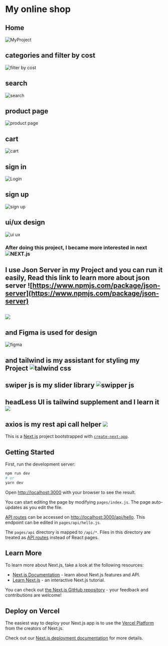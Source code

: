 # My online shop
## Home
![MyProject](https://user-images.githubusercontent.com/96923486/190213743-d6dfb86b-1bf9-4834-984c-caa2cfecdce5.png)

## categories and filter by cost
![filter by cost](https://user-images.githubusercontent.com/96923486/190349588-81bdbea6-3d6b-4bc7-b830-9e383afb494f.PNG)

##  search
![search](https://user-images.githubusercontent.com/96923486/190350716-cfabea26-3ba8-4945-be78-fa42b47b0256.png)

## product page
![product page](https://user-images.githubusercontent.com/96923486/190351166-b18e040d-4917-4670-bb3c-3b36d4f10184.PNG)
## cart
![cart](https://user-images.githubusercontent.com/96923486/190404975-1f53ad8d-b9a0-4e2d-a9ab-2fc6e1b9c45d.PNG)


## sign in
![Login](https://user-images.githubusercontent.com/96923486/190365878-601a8fe3-9dcc-4a50-aa70-beadb034f0bf.PNG)


## sign up
![sign up](https://user-images.githubusercontent.com/96923486/190365962-2a153e8e-d2dd-4758-a37f-f344a2daff77.PNG)

## ui/ux design
![ui ux](https://user-images.githubusercontent.com/96923486/190890893-944370f1-403a-4914-b1a7-f8e66ddb8cb8.PNG)




### After doing this project, I became more interested in next ![NEXT.js](https://lozilearn.com/storage/2021/04/nextjs.png)

## I use Json Server in my Project and you can run it easily, Read this link to learn more about json server ![https://www.npmjs.com/package/json-server](https://www.npmjs.com/package/json-server)
  ## ![](https://static.cdn.asset.aparat.com/avt/44460383-1435-b__4631.jpg)

## and Figma is used for design
![figma](https://play-lh.googleusercontent.com/efwNlvQ3pch_-hZ9xeHf6YF-f_rHzQQo21IVevPLOxpzSVfxuVKom2_7C6axFbC-3rU)
## and  tailwind is my assistant for styling my Project  ![talwind css](https://media.geeksforgeeks.org/wp-content/cdn-uploads/20211110050115/Tailwind-CSS-Tutorial.png)
 ## swiper js is my slider library ![swipper js](https://swiperjs.com/images/share-banner-3.png)
 ## headLess UI is tailwind supplement  and I learn it ![](https://repository-images.githubusercontent.com/295992065/4bd52200-0043-11eb-9711-359a3854d4dc)
 ## axios is my rest api call helper ![](https://i.morioh.com/201028/78bb1d3b.webp)






This is a [Next.js](https://nextjs.org/) project bootstrapped with [`create-next-app`](https://github.com/vercel/next.js/tree/canary/packages/create-next-app).






## Getting Started

First, run the development server:

```bash
npm run dev
# or
yarn dev
```

Open [http://localhost:3000](http://localhost:3000) with your browser to see the result.

You can start editing the page by modifying `pages/index.js`. The page auto-updates as you edit the file.

[API routes](https://nextjs.org/docs/api-routes/introduction) can be accessed on [http://localhost:3000/api/hello](http://localhost:3000/api/hello). This endpoint can be edited in `pages/api/hello.js`.

The `pages/api` directory is mapped to `/api/*`. Files in this directory are treated as [API routes](https://nextjs.org/docs/api-routes/introduction) instead of React pages.

## Learn More

To learn more about Next.js, take a look at the following resources:

- [Next.js Documentation](https://nextjs.org/docs) - learn about Next.js features and API.
- [Learn Next.js](https://nextjs.org/learn) - an interactive Next.js tutorial.

You can check out [the Next.js GitHub repository](https://github.com/vercel/next.js/) - your feedback and contributions are welcome!

## Deploy on Vercel

The easiest way to deploy your Next.js app is to use the [Vercel Platform](https://vercel.com/new?utm_medium=default-template&filter=next.js&utm_source=create-next-app&utm_campaign=create-next-app-readme) from the creators of Next.js.

Check out our [Next.js deployment documentation](https://nextjs.org/docs/deployment) for more details.
